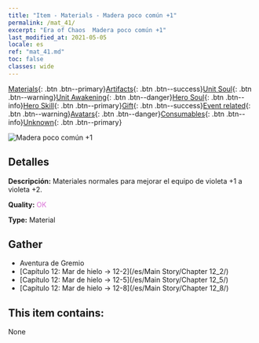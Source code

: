 ```yaml
---
title: "Item - Materials - Madera poco común +1"
permalink: /mat_41/
excerpt: "Era of Chaos  Madera poco común +1"
last_modified_at: 2021-05-05
locale: es
ref: "mat_41.md"
toc: false
classes: wide
---
```

 [Materials](/ItemsES/){: .btn .btn--primary}[Artifacts](/ItemsES/Artifacts/){: .btn .btn--success}[Unit Soul](/ItemsES/UnitSoul/){: .btn .btn--warning}[Unit Awakening](/ItemsES/UnitAwakening/){: .btn .btn--danger}[Hero Soul](/ItemsES/HeroSoul/){: .btn .btn--info}[Hero Skill](/ItemsES/HeroSkill/){: .btn .btn--primary}[Gift](/ItemsES/Gift/){: .btn .btn--success}[Event related](/ItemsES/Events/){: .btn .btn--warning}[Avatars](/ItemsES/Avatars/){: .btn .btn--danger}[Consumables](/ItemsES/Consumables/){: .btn .btn--info}[Unknown](/ItemsES/Unknown/){: .btn .btn--primary}

 ![Madera poco común +1](/images/t/i_cailiao_mucai2.png)

## Detalles
 **Descripción:** Materiales normales para mejorar el equipo de violeta +1 a violeta +2.

 **Quality:** <span style="color: #DA70D6">OK</span>

 **Type:** Material

## Gather

*    Aventura de Gremio 
*    [Capítulo 12: Mar de hielo -> 12-2](/es/Main Story/Chapter 12_2/) 
*    [Capítulo 12: Mar de hielo -> 12-5](/es/Main Story/Chapter 12_5/) 
*    [Capítulo 12: Mar de hielo -> 12-8](/es/Main Story/Chapter 12_8/) 

## This item contains:

  None

